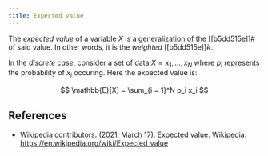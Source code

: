 ```yaml
---
title: Expected value
---
```


The *expected value* of a variable $X$ is a generalization of the [[b5dd515e]]# of said value. In other words, it is the *weighted* [[b5dd515e]]#.

In the *discrete case*, consider a set of data $X = {x_1, ..., x_N}$ where $p_i$ represents the probability of $x_i$ occuring. Here the expected value is:

$$ \mathbb{E}[X] = \sum_{i = 1}^N p_i x_i $$

## References

- Wikipedia contributors. (2021, March 17). Expected value. Wikipedia. <https://en.wikipedia.org/wiki/Expected_value>
